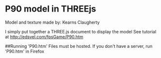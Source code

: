 # P90 model in THREEjs 

Model and texture made by: Kearns Claugherty

I simply put together a THREE.js document to display the model
See tutorial at http://edsvel.com/fpsGame/P90.htm

##Running 'P90.htm'
Files must be hosted.
If you don't have a server, run 'P90.htm' in Firefox
